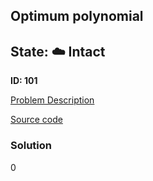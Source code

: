 ## Optimum polynomial

## State: :cloud: **Intact**

**ID: 101**

[Problem Description](https://projecteuler.net/problem=101)

[Source code](main.cpp)

### Solution
0
